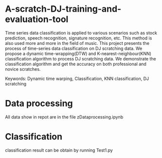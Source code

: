 # A-scratch-DJ-training-and-evaluation-tool
Time series data classification is applied to various scenarios such as stock prediction, speech recognition, signature recognition, etc. This method is also used more and more in the field of music. This project presents the process of time-series data classification on DJ scratching data. We propose a dynamic time-wrapping(DTW) and K-nearest-neighbour(KNN) classification algorithm to process DJ scratching data. We demonstrate the classification algorithm and get the accuracy on both professional and novice scratches. 

Keywords: Dynamic time warping, Classification, KNN classification, DJ scratching 

# Data processing

All data show in repot are in the file zDataprocessing.ipynb

# Classification 

classification result can be obtain by running Test1.py

